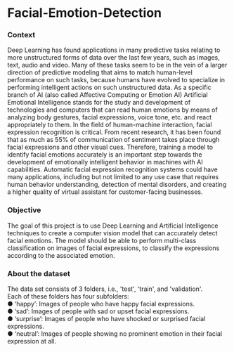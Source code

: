 # Facial-Emotion-Detection

### Context
Deep Learning has found applications in many predictive tasks relating to more unstructured forms
of data over the last few years, such as images, text, audio and video. Many of these tasks seem to
be in the vein of a larger direction of predictive modeling that aims to match human-level
performance on such tasks, because humans have evolved to specialize in performing intelligent
actions on such unstructured data. As a specific branch of AI (also called Affective Computing or
Emotion AI) Artificial Emotional Intelligence stands for the study and development of technologies
and computers that can read human emotions by means of analyzing body gestures, facial
expressions, voice tone, etc. and react appropriately to them.
In the field of human-machine interaction, facial expression recognition is critical. From recent
research, it has been found that as much as 55% of communication of sentiment takes place
through facial expressions and other visual cues. Therefore, training a model to identify facial
emotions accurately is an important step towards the development of emotionally intelligent
behavior in machines with AI capabilities. Automatic facial expression recognition systems could
have many applications, including but not limited to any use case that requires human behavior
understanding, detection of mental disorders, and creating a higher quality of virtual assistant for
customer-facing businesses.

### Objective
The goal of this project is to use Deep Learning and Artificial Intelligence techniques to create a
computer vision model that can accurately detect facial emotions. The model should be able to
perform multi-class classification on images of facial expressions, to classify the expressions
according to the associated emotion.

### About the dataset
The data set consists of 3 folders, i.e., 'test', 'train', and 'validation'. <br>
Each of these folders has four subfolders: <br>
● ‘happy’: Images of people who have happy facial expressions. <br>
● ‘sad’: Images of people with sad or upset facial expressions.<br>
● ‘surprise’: Images of people who have shocked or surprised facial expressions. <br>
● ‘neutral’: Images of people showing no prominent emotion in their facial expression at all.
